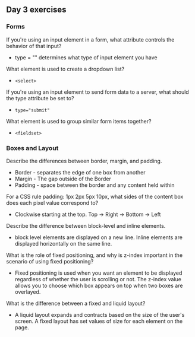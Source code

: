 ## Day 3 exercises

### Forms
If you're using an input element in a form, what attribute controls the behavior of that input?
* type = "" determines what type of input element you have

What element is used to create a dropdown list?
* `<select>`

If you're using an input element to send form data to a server, what should the type attribute be set to?
* `type="submit"`

What element is used to group similar form items together?
* `<fieldset>`

### Boxes and Layout
Describe the differences between border, margin, and padding.
* Border - separates the edge of one box from another
* Margin - The gap outside of the Border
* Padding - space between the border and any content held within

For a CSS rule padding: 1px 2px 5px 10px, what sides of the content box does each pixel value correspond to?
* Clockwise starting at the top. Top -> Right -> Bottom -> Left

Describe the difference between block-level and inline elements.
* block level elements are displayed on a new line. Inline elements are displayed horizontally on the same line.

What is the role of fixed positioning, and why is z-index important in the scenario of using fixed positioning?
* Fixed positioning is used when you want an element to be displayed regardless of whether the user is scrolling or not. The z-index value allows you to choose which box appears on top when two boxes are overlayed.

What is the difference between a fixed and liquid layout?
* A liquid layout expands and contracts based on the size of the user's screen. A fixed layout has set values of size for each element on the page.
